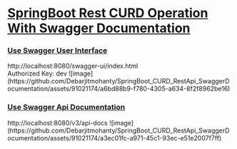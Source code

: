 <h1><u>SpringBoot Rest CURD Operation With Swagger Documentation</u></h1>

<h3><u>Use Swagger User Interface</u></h3>
http://localhost:8080/swagger-ui/index.html
<br>Authorized Key: dev
![image](https://github.com/Debarjitmohanty/SpringBoot_CURD_RestApi_SwaggerDocumentation/assets/91021174/a6bd88b9-f780-4305-a634-8f2f8962be16)

<h3><u>Use Swagger Api Documentation</u></h3>
http://localhost:8080/v3/api-docs
![image](https://github.com/Debarjitmohanty/SpringBoot_CURD_RestApi_SwaggerDocumentation/assets/91021174/a3ec01fc-a971-45c1-93ec-e51e2007f7ff)

